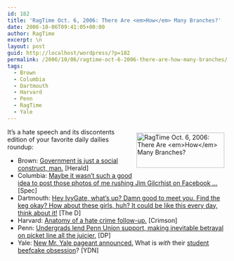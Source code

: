 ```yaml
---
id: 182
title: 'RagTime Oct. 6, 2006: There Are <em>How</em> Many Branches?'
date: 2006-10-06T09:41:05+00:00
author: RagTime
excerpt: \n
layout: post
guid: http://localhost/wordpress/?p=182
permalink: /2006/10/06/ragtime-oct-6-2006-there-are-how-many-branches/
tags:
  - Brown
  - Columbia
  - Dartmouth
  - Harvard
  - Penn
  - RagTime
  - Yale
---
```

It&#8217;s a hate speech and [<img width="200" vspace="10" hspace="10" height="80" border="0" align="right" src="http://www.ivygateblog.com/wp-content/uploads/2006/09/ragtime.jpg" alt="RagTime Oct. 6, 2006: There Are <em>How</em> Many Branches?" />](http://www.ivygateblog.com/tags/ragtime/)its discontents edition of your favorite daily dailies roundup:

  * Brown: [Government is just a social construct, man.](http://media.www.browndailyherald.com/media/storage/paper472/news/2006/10/06/CampusNews/Brown.Students.Fare.Poorly.On.Study.Of.Civic.Knowledge-2336461.shtml?sourcedomain=www.browndailyherald.com&MIIHost=media.collegepublisher.com) [Herald]
  * Columbia: [Maybe it wasn&#8217;t such a good idea to post those photos of me rushing Jim Gilcrhist on Facebook &#8230;](http://media.www.columbiaspectator.com/media/storage/paper865/news/2006/10/06/News/Investigation.To.Look.At.Facebook-2336662.shtml?sourcedomain=www.columbiaspectator.com&MIIHost=media.collegepublisher.com) [Spec]
  * Dartmouth: [Hey IvyGate, what&#8217;s up? Damn good to meet you. Find the keg okay? How about these girls, huh? It could be like this every day, think about it!](http://www.thedartmouth.com/article.php?aid=2006100601010) [The D]
  * Harvard: [Anatomy of a hate crime follow-up.](http://www.thecrimson.com/article.aspx?ref=514777) [Crimson]
  * Penn: [Undergrads lend Penn Union support, making inevitable betrayal on picket line all the juicier.](http://media.www.dailypennsylvanian.com/media/storage/paper882/news/2006/10/06/News/Ua.Stands.With.Penn.Guards.Trying.To.Form.A.Union-2336496.shtml?sourcedomain=www.dailypennsylvanian.com&MIIHost=media.collegepublisher.com) [DP]
  * Yale: [New Mr. Yale pageant announced.](http://www.yaledailynews.com/Article.aspx?ArticleID=33583) What is _with_ their [student beefcake obsession](http://www.ivygateblog.com/2006/09/these_will_come_in_handy_at_the_confirmation_hearings.html)? [YDN]